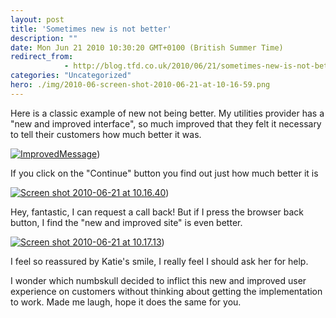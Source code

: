 ```yaml
---
layout: post
title: 'Sometimes new is not better'
description: ""
date: Mon Jun 21 2010 10:30:20 GMT+0100 (British Summer Time)
redirect_from: 
            - http://blog.tfd.co.uk/2010/06/21/sometimes-new-is-not-better/
categories: "Uncategorized"
hero: ./img/2010-06-screen-shot-2010-06-21-at-10-16-59.png
---
```

Here is a classic example of new not being better. My utilities provider has a "new and improved interface", so much improved that they felt it necessary to tell their customers how much better it was.

[![](https://ik.imagekit.io/htj4bin8p/2010-06-screen-shot-2010-06-21-at-10-16-59.png "ImprovedMessage")](https://ik.imagekit.io/htj4bin8p/2010/06/screen-shot-2010-06-21-at-10-16-59.png))

If you click on the "Continue" button you find out just how much better it is

[![](https://ik.imagekit.io/htj4bin8p/2010-06-screen-shot-2010-06-21-at-10-16-40.png "Screen shot 2010-06-21 at 10.16.40")](https://ik.imagekit.io/htj4bin8p/2010/06/screen-shot-2010-06-21-at-10-16-40.png))

Hey, fantastic, I can request a call back! But if I press the browser back button, I find the "new and improved site" is even better.

[![](https://ik.imagekit.io/htj4bin8p/2010-06-screen-shot-2010-06-21-at-10-17-13.png "Screen shot 2010-06-21 at 10.17.13")](https://ik.imagekit.io/htj4bin8p/2010/06/screen-shot-2010-06-21-at-10-17-13.png))

I feel so reassured by Katie's smile, I really feel I should ask her for help.

I wonder which numbskull decided to inflict this new and improved user experience on customers without thinking about getting the implementation to work. Made me laugh, hope it does the same for you.
